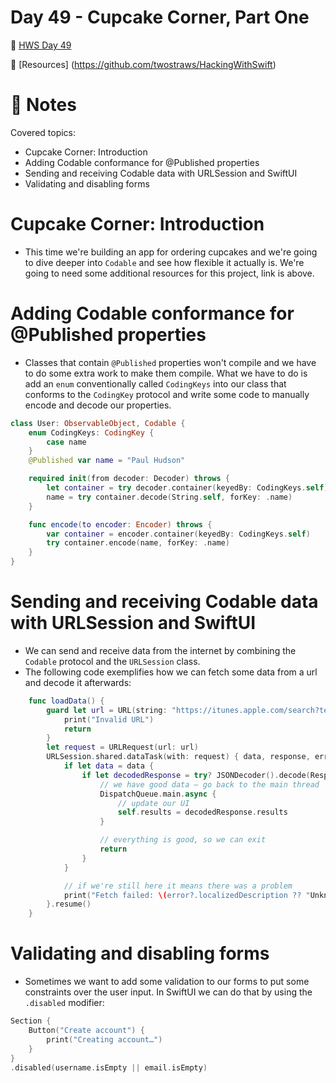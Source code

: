 # Day 49 - Cupcake Corner, Part One

🔗 [HWS Day 49](https://www.hackingwithswift.com/100/swiftui/49)

🔗 [Resources] (https://github.com/twostraws/HackingWithSwift)


# 📝 Notes

Covered topics:

- Cupcake Corner: Introduction
- Adding Codable conformance for @Published properties
- Sending and receiving Codable data with URLSession and SwiftUI
- Validating and disabling forms

# Cupcake Corner: Introduction

- This time we're building an app for ordering cupcakes and we're going to dive deeper into `Codable` and see how flexible it actually is. We're going to need some additional resources for this project, link is above.


# Adding Codable conformance for @Published properties

- Classes that contain `@Published` properties won't compile and we have to do some extra work to make them compile. What we have to do is add an `enum` conventionally called `CodingKeys` into our class that conforms to the `CodingKey` protocol and write some code to manually encode and decode our properties.

```swift
class User: ObservableObject, Codable {
    enum CodingKeys: CodingKey {
        case name
    }
    @Published var name = "Paul Hudson"

    required init(from decoder: Decoder) throws {
        let container = try decoder.container(keyedBy: CodingKeys.self)
        name = try container.decode(String.self, forKey: .name)
    }

    func encode(to encoder: Encoder) throws {
        var container = encoder.container(keyedBy: CodingKeys.self)
        try container.encode(name, forKey: .name)
    }
}
```

# Sending and receiving Codable data with URLSession and SwiftUI

- We can send and receive data from the internet by combining the `Codable` protocol and the `URLSession` class.
- The following code exemplifies how we can fetch some data from a url and decode it afterwards:

```swift
    func loadData() {
        guard let url = URL(string: "https://itunes.apple.com/search?term=taylor+swift&entity=song") else {
            print("Invalid URL")
            return
        }
        let request = URLRequest(url: url)
        URLSession.shared.dataTask(with: request) { data, response, error in
            if let data = data {
                if let decodedResponse = try? JSONDecoder().decode(Response.self, from: data) {
                    // we have good data – go back to the main thread
                    DispatchQueue.main.async {
                        // update our UI
                        self.results = decodedResponse.results
                    }

                    // everything is good, so we can exit
                    return
                }
            }

            // if we're still here it means there was a problem
            print("Fetch failed: \(error?.localizedDescription ?? "Unknown error")")
        }.resume()
    }
```

# Validating and disabling forms

- Sometimes we want to add some validation to our forms to put some constraints over the user input. In SwiftUI we can do that by using the `.disabled` modifier:

```swift
Section {
    Button("Create account") {
        print("Creating account…")
    }
}
.disabled(username.isEmpty || email.isEmpty)
```